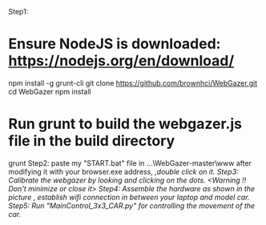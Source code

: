 Step1: 
  # Ensure NodeJS is downloaded: https://nodejs.org/en/download/
  npm install -g grunt-cli
  git clone https://github.com/brownhci/WebGazer.git
  cd WebGazer
  npm install
  # Run grunt to build the webgazer.js file in the build directory
  grunt
Step2: paste my "START.bat" file in ...\WebGazer-master\www after modifying 
    it with your browser.exe address, <I am using google chrome> ,double click on it.
Step3: Calibrate the webgazer by looking and clicking on the dots. <Warning !! Don't minimize or close it>
Step4: Assemble the hardware as shown in the picture , establish wifi connection in between your laptop and model car.
Step5: Run "MainControl_3x3_CAR.py" for controlling the movement of the car.

